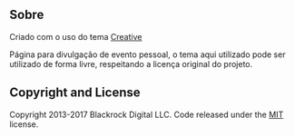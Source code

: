 ## Sobre

Criado com o uso do tema [Creative](http://startbootstrap.com/template-overviews/creative/) 

Página para divulgação de evento pessoal, o tema aqui utilizado pode ser utilizado de forma livre, respeitando a licença original do projeto.

## Copyright and License

Copyright 2013-2017 Blackrock Digital LLC. Code released under the [MIT](https://github.com/BlackrockDigital/startbootstrap-creative/blob/gh-pages/LICENSE) license.
